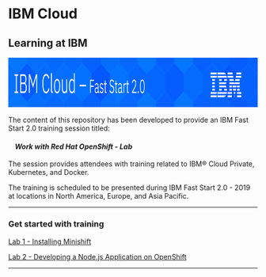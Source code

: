 
# IBM Cloud 

## Learning at IBM

<img width="999" height="100" src="fs_title.png">


The content of this repository has been developed to provide an IBM Fast Start 2.0 training session titled:
<br>
#### <i>&nbsp;&nbsp;&nbsp;&nbsp;Work with Red Hat OpenShift - Lab</i>

The session provides attendees with training related to IBM® Cloud Private, Kubernetes, and Docker.

The training is scheduled to be presented during IBM Fast Start 2.0 - 2019 at locations in North America, Europe, and Asia Pacific.  

---

### Get started with training

[Lab 1 - Installing Minishift](lab1.adoc)

[Lab 2 - Developing a Node.js Application on OpenShift](lab2.adoc)

---
<br>

